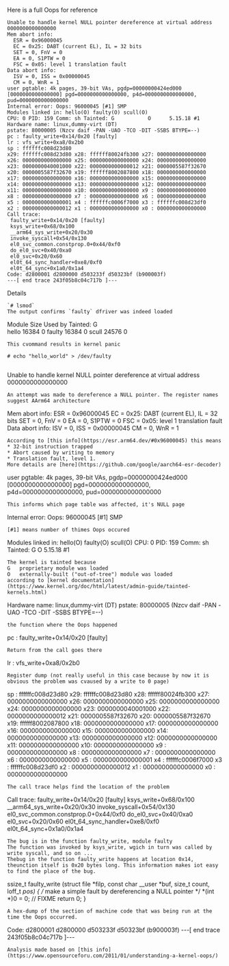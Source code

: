 Here is a full Oops for reference
```
Unable to handle kernel NULL pointer dereference at virtual address 0000000000000000
Mem abort info:
  ESR = 0x96000045
  EC = 0x25: DABT (current EL), IL = 32 bits
  SET = 0, FnV = 0
  EA = 0, S1PTW = 0
  FSC = 0x05: level 1 translation fault
Data abort info:
  ISV = 0, ISS = 0x00000045
  CM = 0, WnR = 1
user pgtable: 4k pages, 39-bit VAs, pgdp=00000000424ed000
[0000000000000000] pgd=0000000000000000, p4d=0000000000000000, pud=0000000000000000
Internal error: Oops: 96000045 [#1] SMP
Modules linked in: hello(O) faulty(O) scull(O)
CPU: 0 PID: 159 Comm: sh Tainted: G           O      5.15.18 #1
Hardware name: linux,dummy-virt (DT)
pstate: 80000005 (Nzcv daif -PAN -UAO -TCO -DIT -SSBS BTYPE=--)
pc : faulty_write+0x14/0x20 [faulty]
lr : vfs_write+0xa8/0x2b0
sp : ffffffc008d23d80
x29: ffffffc008d23d80 x28: ffffff80024fb300 x27: 0000000000000000
x26: 0000000000000000 x25: 0000000000000000 x24: 0000000000000000
x23: 0000000040001000 x22: 0000000000000012 x21: 0000005587f32670
x20: 0000005587f32670 x19: ffffff8002087800 x18: 0000000000000000
x17: 0000000000000000 x16: 0000000000000000 x15: 0000000000000000
x14: 0000000000000000 x13: 0000000000000000 x12: 0000000000000000
x11: 0000000000000000 x10: 0000000000000000 x9 : 0000000000000000
x8 : 0000000000000000 x7 : 0000000000000000 x6 : 0000000000000000
x5 : 0000000000000001 x4 : ffffffc0006f7000 x3 : ffffffc008d23df0
x2 : 0000000000000012 x1 : 0000000000000000 x0 : 0000000000000000
Call trace:
 faulty_write+0x14/0x20 [faulty]
 ksys_write+0x68/0x100
 __arm64_sys_write+0x20/0x30
 invoke_syscall+0x54/0x130
 el0_svc_common.constprop.0+0x44/0xf0
 do_el0_svc+0x40/0xa0
 el0_svc+0x20/0x60
 el0t_64_sync_handler+0xe8/0xf0
 el0t_64_sync+0x1a0/0x1a4
Code: d2800001 d2800000 d503233f d50323bf (b900003f) 
---[ end trace 243f05b8c04c717b ]---
```
Details
```
`# lsmod`
The output confirms `faulty` dfriver was indeed loaded
```
Module                  Size  Used by    Tainted: G  
hello                  16384  0 
faulty                 16384  0 
scull                  24576  0 
```
This cvommand results in kernel panic
```
`# echo "hello_world" > /dev/faulty`
```
```
Unable to handle kernel NULL pointer dereference at virtual address 0000000000000000
```
An attempt was made to dereference a NULL pointer. The register names suggest AArm64 architecture
```
Mem abort info:
  ESR = 0x96000045
  EC = 0x25: DABT (current EL), IL = 32 bits
  SET = 0, FnV = 0
  EA = 0, S1PTW = 0
  FSC = 0x05: level 1 translation fault
Data abort info:
  ISV = 0, ISS = 0x00000045
  CM = 0, WnR = 1
```
According to [this info](https://esr.arm64.dev/#0x96000045) this means
* 32-bit instruction trapped
* Abort caused by writing to memory
* Translation fault, level 1.
More details are [here](https://github.com/google/aarch64-esr-decoder)
```
user pgtable: 4k pages, 39-bit VAs, pgdp=00000000424ed000
[0000000000000000] pgd=0000000000000000, p4d=0000000000000000, pud=0000000000000000
```
This informs which page table was affected, it's NULL page
```
Internal error: Oops: 96000045 [#1] SMP
```
[#1] means number of thimes Oops occured
```
Modules linked in: hello(O) faulty(O) scull(O)
CPU: 0 PID: 159 Comm: sh Tainted: G           O      5.15.18 #1
```
The kernel is tainted because	
G	proprietary module was loaded
O	externally-built ("out-of-tree") module was loaded
according to [kernel documentation](https://www.kernel.org/doc/html/latest/admin-guide/tainted-kernels.html)
```
Hardware name: linux,dummy-virt (DT)
pstate: 80000005 (Nzcv daif -PAN -UAO -TCO -DIT -SSBS BTYPE=--)
```
the function where the Oops happened
```
pc : faulty_write+0x14/0x20 [faulty]
```
Return from the call goes there
```
lr : vfs_write+0xa8/0x2b0
```
Register dump (not really useful in this case because by now it is obvious the problem was cvaused by a write to 0 page)
```
sp : ffffffc008d23d80
x29: ffffffc008d23d80 x28: ffffff80024fb300 x27: 0000000000000000
x26: 0000000000000000 x25: 0000000000000000 x24: 0000000000000000
x23: 0000000040001000 x22: 0000000000000012 x21: 0000005587f32670
x20: 0000005587f32670 x19: ffffff8002087800 x18: 0000000000000000
x17: 0000000000000000 x16: 0000000000000000 x15: 0000000000000000
x14: 0000000000000000 x13: 0000000000000000 x12: 0000000000000000
x11: 0000000000000000 x10: 0000000000000000 x9 : 0000000000000000
x8 : 0000000000000000 x7 : 0000000000000000 x6 : 0000000000000000
x5 : 0000000000000001 x4 : ffffffc0006f7000 x3 : ffffffc008d23df0
x2 : 0000000000000012 x1 : 0000000000000000 x0 : 0000000000000000
```
The call trace helps find the location of the problem
```
Call trace:
 faulty_write+0x14/0x20 [faulty]
 ksys_write+0x68/0x100
 __arm64_sys_write+0x20/0x30
 invoke_syscall+0x54/0x130
 el0_svc_common.constprop.0+0x44/0xf0
 do_el0_svc+0x40/0xa0
 el0_svc+0x20/0x60
 el0t_64_sync_handler+0xe8/0xf0
 el0t_64_sync+0x1a0/0x1a4
```
The bug is in the function faulty_write, module faulty
The function was invoked by ksys_write, wgich in turn was called by write syscall, and so on ...
Thebug in the function faulty_write happens at location 0x14, theunction itself is 0x20 bytes long. This information makes iot easy to find the place of the bug.
```
ssize_t faulty_write (struct file *filp, const char __user *buf, size_t count,
		loff_t *pos)
{
	/* make a simple fault by dereferencing a NULL pointer */
	*(int *)0 = 0;   // FIXME
	return 0;
}
```
A hex-dump of the section of machine code that was being run at the time the Oops occurred.
```
Code: d2800001 d2800000 d503233f d50323bf (b900003f) 
---[ end trace 243f05b8c04c717b ]---
```
Analysis made based on [this info](https://www.opensourceforu.com/2011/01/understanding-a-kernel-oops/)

